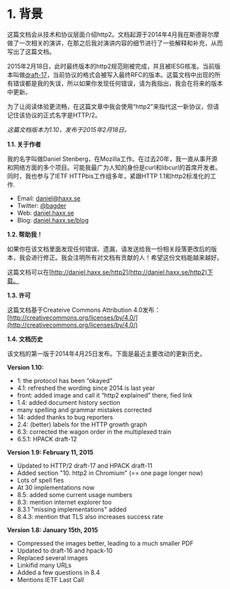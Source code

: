 # 1. 背景

这篇文档会从技术和协议层面介绍http2。文档起源于2014年4月我在斯德哥尔摩做了一次相关的演讲，在那之后我对演讲内容的细节进行了一些解释和补充，从而写出了这篇文档。

2015年2月18日，此时最终版本的http2规范刚被完成，并且被IESG核准。当前版本叫做[draft-17](p://tools.ietf.org/html/draft-ietf-httpbis-http)，当前协议的格式会被写入最终RFC的版本。这篇文档中出现的所有错误都是我的失误，所以如果你发现任何错误，请为我指出，我会在将来的版本中更新。

为了让阅读体验更流畅，在这篇文章中我会使用“http2”来指代这一新协议，但请记住该协议的正式名字是HTTP/2。

*这篇文档版本为1.10，发布于2015年2月18日。*

**1.1. 关于作者**

我的名字叫做Daniel Stenberg，在Mozilla工作。在过去20年，我一直从事开源和网络方面的多个项目。可能我最广为人知的身份是curl和libcurl的首席开发者。同时，我也参与了IETF HTTPbis工作组多年，紧跟HTTP 1.1和http2标准化的工作.

  * Email: daniel@haxx.se
  * Twitter: [@bagder](https://twitter.com/bagder)
  * Web: [daniel.haxx.se](http://daniel.haxx.se/)
  * Blog: [daniel.haxx.se/blog](http://daniel.haxx.se/blog/)


**1.2. 帮助我！**

如果你在该文档里面发现任何错误、遗漏，请发送给我一份相关段落更改后的版本，我会进行修正。我会注明所有对文档有贡献的人！希望这份文档能越来越好。

这篇文档可以在[http://daniel.haxx.se/http2](http://daniel.haxx.se/http2)下载。

**1.3. 许可**

这篇文档基于Createive Commons Attribution 4.0发布： [http://creativecommons.org/licenses/by/4.0/](http://creativecommons.org/licenses/by/4.0/)

**1.4. 文档历史**

该文档的第一版于2014年4月25日发布。下面是最近主要改动的更新历史。

**Version 1.10:**
* 1: the protocol has been “okayed”
* 4.1: refreshed the wording since 2014 is last year
* front: added image and call it “http2 explained” there, fied link
* 1.4: added document history section
* many spelling and grammar mistakes corrected
* 14: added thanks to bug reporters
* 2.4: (better) labels for the HTTP growth graph
* 6.3: corrected the wagon order in the multiplexed train
* 6.5.1: HPACK draft-12

**Version 1.9: February 11, 2015**
* Updated to HTTP/2 draft-17 and HPACK draft-11
* Added section "10. http2 in Chromium" (== one page longer now)
* Lots of spell fies
* At 30 implementations now
* 8.5: added some current usage numbers
* 8.3: mention internet explorer too
* 8.3.1 "missing implementations" added
* 8.4.3: mention that TLS also increases success rate

**Version 1.8: January 15th, 2015**
* Compressed the images better, leading to a much smaller PDF
* Updated to draft-16 and hpack-10
* Replaced several images
* Linkifid many URLs
* Added a few questions in 8.4
* Mentions IETF Last Call
